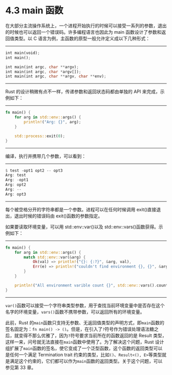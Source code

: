 # 4.3 main 函数

在大部分主流操作系统上，一个进程开始执行的时候可以接受一系列的参数，退出的时候也可以返回一个错误码。许多编程语言也因此为 main 函数设计了参数和返回值类型。以 C 语言为例，主函数的原型一般允许定义成以下几种形式：

---

```rust
int main(void);
int main();

int main(int argc, char **argv);
int main(int argc, char *argv[]);
int main(int argc, char **argv, char **env);
```

---

Rust 的设计稍微有点不一样，传递参数和返回状态码都由单独的 API 来完成，示例如下：

---

```rust
fn main() {
    for arg in std::env::args() {
        println!("Arg: {}", arg);
    }

    std::process::exit(0);
}
```

---

编译，执行并携带几个参数，可以看到：

---

```rust
$ test -opt1 opt2 -- opt3
Arg: test
Arg: -opt1
Arg: opt2
Arg: --
Arg: opt3
```

---

每个被空格分开的字符串都是一个参数。进程可以在任何时候调用 exit()直接退出，退出时候的错误码由 exit()函数的参数指定。

如果要读取环境变量，可以用 std::env::var()以及 std::env::vars()函数获得。示例如下：

---

```rust
fn main() {
    for arg in std::env::args() {
        match std::env::var(&arg) {
            Ok(val) => println!("{}: {:?}", &arg, val),
            Err(e) => println!("couldn't find environment {}, {}", &arg, e),
        }
    }

    println!("All environment varible count {}", std::env::vars().count());
}
```

---

`var()`函数可以接受一个字符串类型参数，用于查找当前环境变量中是否存在这个名字的环境变量，`vars()`函数不携带参数，可以返回所有的环境变量。

此前，Rust 的`main`函数只支持无参数、无返回值类型的声明方式，即`main`函数的签名固定为：`fn main() -> ()`。但是，在引入了`?`符号作为错误处理语法糖之后，就变得不那么优雅了，因为`?`符号要求当前所在的函数返回的是 Result 类型，这样一来，问号就无法直接在`main`函数中使用了。为了解决这个问题，Rust 设计组扩展了`main`函数的签名，使它变成了一个泛型函数，这个函数的返回类型可以是任何一个满足 Termination trait 约束的类型，比如`()`、`Result<(), E>`等类型就是满足这个约束的，它们都可以作为`main`函数的返回类型。关于这个问题，可以参见第 33 章。
